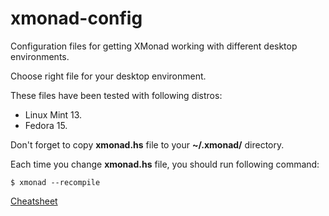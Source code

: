 xmonad-config
=============

Configuration files for getting XMonad working with different desktop environments.

Choose right file for your desktop environment.

These files have been tested with following distros:

* Linux Mint 13.
* Fedora 15.

Don't forget to copy **xmonad.hs** file to your **~/.xmonad/** directory.

Each time you change **xmonad.hs** file, you should run following command:

    $ xmonad --recompile

[Cheatsheet](http://www.haskell.org/haskellwiki/Image:Xmbindings.png)
